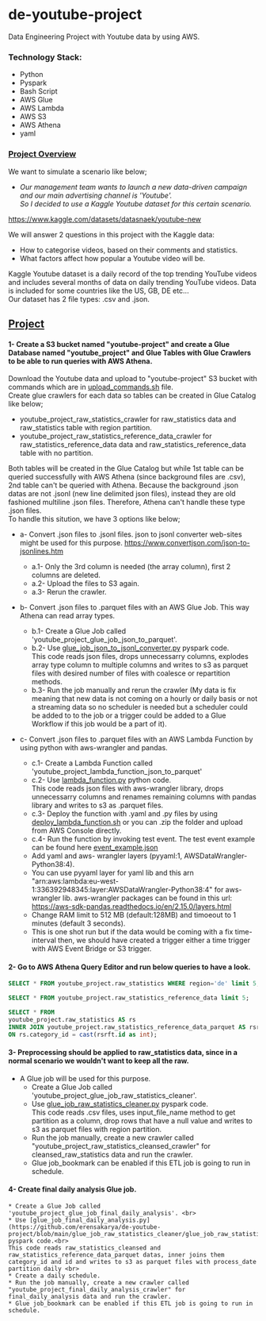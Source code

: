 # de-youtube-project
Data Engineering Project with Youtube data by using AWS.

### Technology Stack:
* Python
* Pyspark
* Bash Script
* AWS Glue
* AWS Lambda
* AWS S3
* AWS Athena
* yaml

### <ins>Project Overview
We want to simulate a scenario like below;

* *Our management team wants to launch a new data-driven campaign and our main advertising channel is 'Youtube'.<br>
So I decided to use a Kaggle Youtube dataset for this certain scenario.*

https://www.kaggle.com/datasets/datasnaek/youtube-new

We will answer 2 questions in this project with the Kaggle data:
* How to categorise videos, based on their comments and statistics.
* What factors affect how popular a Youtube video will be.

Kaggle Youtube dataset is a daily record of the top trending YouTube videos and includes several months of data on daily trending YouTube videos. Data is included for some countries like the US, GB, DE etc... <br>
Our dataset has 2 file types: .csv and .json.


## <ins>Project
#### 1- Create a S3 bucket named "youtube-project" and create a Glue Database named "youtube_project" and Glue Tables with Glue Crawlers to be able to run queries with AWS Athena.
Download the Youtube data and upload to "youtube-project" S3 bucket with commands which are in [upload_commands.sh](https://github.com/erensakarya/de-youtube-project/blob/main/upload_commands.sh) file.<br>
Create glue crawlers for each data so tables can be created in Glue Catalog like below;
* youtube_project_raw_statistics_crawler for raw_statistics data and raw_statistics table with region partition.
* youtube_project_raw_statistics_reference_data_crawler for raw_statistics_reference_data data and raw_statistics_reference_data table with no partition.

Both tables will be created in the Glue Catalog but while 1st table can be queried successfully with AWS Athena (since background files are .csv), 2nd table can't be queried with Athena. Because the background .json datas are not .jsonl (new line delimited json files), instead they are old fashioned multiline .json files. Therefore, Athena can't handle these type .json files.<br>
To handle this sitution, we have 3 options like below;
* a- Convert .json files to .jsonl files. json to jsonl converter web-sites might be used for this purpose. https://www.convertjson.com/json-to-jsonlines.htm <br>
	* a.1- Only the 3rd column is needed (the array column), first 2 columns are deleted. <br>
	* a.2- Upload the files to S3 again. <br>
	* a.3- Rerun the crawler.

* b- Convert .json files to .parquet files with an AWS Glue Job. This way Athena can read array types. <br>
	* b.1- Create a Glue Job called 'youtube_project_glue_job_json_to_parquet'. <br>
	* b.2- Use [glue_job_json_to_jsonl_converter.py](https://github.com/erensakarya/de-youtube-project/blob/main/json_to_jsonl_converters/glue_job/glue_job_json_to_jsonl_converter.py) pyspark code.<br>
 	This code reads json files, drops unnecessarry columns, explodes array type column to multiple columns and writes to s3 as parquet files with desired number of files with coalesce or repartition methods. <br>
  	* b.3- Run the job manually and rerun the crawler (My data is fix meaning that new data is not coming on a hourly or daily basis or not a streaming data so no scheduler is needed but a scheduler could be added to to the job or a trigger could be added to a Glue Workflow if this job would be a part of it).

* c- Convert .json files to .parquet files with an AWS Lambda Function by using python with aws-wrangler and pandas. <br>
	* c.1- Create a Lambda Function called 'youtube_project_lambda_function_json_to_parquet' <br>
	* c.2- Use [lambda_function.py](https://github.com/erensakarya/de-youtube-project/blob/main/json_to_jsonl_converters/lambda_function/lambda_function.py) python code. <br>
  	This code reads json files with aws-wrangler library, drops unnecessarry columns and renames remaining columns with pandas library and writes to s3 as .parquet files.
	* c.3- Deploy the function with .yaml and .py files by using  [deploy_lambda_function.sh](https://github.com/erensakarya/de-youtube-project/blob/main/json_to_jsonl_converters/deploy_lambda_function.sh) or you can .zip the folder and upload from AWS Console directly.
  	* c.4- Run the function by invoking test event. The test event example can be found here [event_example.json](https://github.com/erensakarya/de-youtube-project/blob/main/json_to_jsonl_converters/lambda_function/event_example.json)
  	* Add yaml and aws- wrangler layers (pyyaml:1, AWSDataWrangler-Python38:4). <br>
 	* You can use pyyaml layer for yaml lib and this arn "arn:aws:lambda:eu-west-1:336392948345:layer:AWSDataWrangler-Python38:4" for aws-wrangler lib.
   	aws-wrangler packages can be found in this url: https://aws-sdk-pandas.readthedocs.io/en/2.15.0/layers.html <br>
	* Change RAM limit to 512 MB (default:128MB) and timoeout to 1 minutes (default 3 seconds). <br>
	* This is one shot run but if the data would be coming with a fix time-interval then, we should have created a trigger either a time trigger with AWS Event Bridge or S3 	trigger.
 
 #### 2- Go to AWS Athena Query Editor and run below queries to have a look.
   ```sql
   SELECT * FROM youtube_project.raw_statistics WHERE region='de' limit 5;

   SELECT * FROM youtube_project.raw_statistics_reference_data limit 5;

   SELECT * FROM
   youtube_project.raw_statistics AS rs
   INNER JOIN youtube_project.raw_statistics_reference_data_parquet AS rsrft
   ON rs.category_id = cast(rsrft.id as int);
   ```
#### 3- Preprocessing should be applied to raw_statistics data, since in a normal scenario we wouldn't want to keep all the raw.
* A Glue job will be used for this purpose. <br>
	* Create a Glue Job called 'youtube_project_glue_job_raw_statistics_cleaner'. <br>
	* Use [glue_job_raw_statistics_cleaner.py](https://github.com/erensakarya/de-youtube-project/blob/main/glue_job_raw_statistics_cleaner/glue_job_raw_statistics_cleaner.py) pyspark code.<br>
 	This code reads .csv files, uses input_file_name method to get partition as a column, drop rows that have a null value and writes to s3 as parquet files with region partition. <br>
  	* Run the job manually, create a new crawler called "youtube_project_raw_statistics_cleansed_crawler" for cleansed_raw_statistics data and run the crawler.
  	* Glue job_bookmark can be enabled if this ETL job is going to run in schedule.

#### 4- Create final daily analysis Glue job.
	* Create a Glue Job called 'youtube_project_glue_job_final_daily_analysis'. <br>
 	* Use [glue_job_final_daily_analysis.py](https://github.com/erensakarya/de-youtube-project/blob/main/glue_job_raw_statistics_cleaner/glue_job_raw_statistics_cleaner.py) pyspark code.<br>
	This code reads raw_statistics_cleansed and raw_statistics_reference_data_parquet datas, inner joins them category_id and id and writes to s3 as parquet files with process_date partition daily <br>
 	* Create a daily schedule.
  	* Run the job manually, create a new crawler called "youtube_project_final_daily_analysis_crawler" for final_daily_analysis data and run the crawler.
  	* Glue job_bookmark can be enabled if this ETL job is going to run in schedule.
